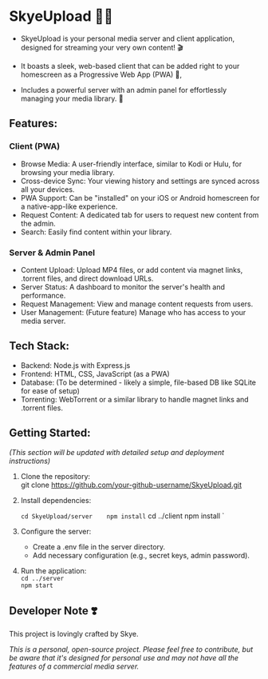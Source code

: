 # SkyeUpload 🔺🔻


- SkyeUpload is your personal media server and client application, designed for streaming your very own content\! 🎬 

- It boasts a sleek, web-based client that can be added right to your homescreen as a Progressive Web App (PWA) 📱,   
    
- Includes a powerful server with an admin panel for effortlessly managing your media library. 💖

## Features:

### Client (PWA)

* Browse Media: A user-friendly interface, similar to Kodi or Hulu, for browsing your media library.  
* Cross-device Sync: Your viewing history and settings are synced across all your devices.  
* PWA Support: Can be "installed" on your iOS or Android homescreen for a native-app-like experience.  
* Request Content: A dedicated tab for users to request new content from the admin.  
* Search: Easily find content within your library.

### Server & Admin Panel

* Content Upload: Upload MP4 files, or add content via magnet links, .torrent files, and direct download URLs.  
* Server Status: A dashboard to monitor the server's health and performance.  
* Request Management: View and manage content requests from users.  
* User Management: (Future feature) Manage who has access to your media server.

## Tech Stack:

* Backend: Node.js with Express.js  
* Frontend: HTML, CSS, JavaScript (as a PWA)  
* Database: (To be determined \- likely a simple, file-based DB like SQLite for ease of setup)  
* Torrenting: WebTorrent or a similar library to handle magnet links and .torrent files.

## Getting Started:

*(This section will be updated with detailed setup and deployment instructions)*

1. Clone the repository:  
   git clone https://github.com/your-github-username/SkyeUpload.git

2. Install dependencies:  

   ` cd SkyeUpload/server   
    npm install ` 
    cd ../client 
    npm install `

4. Configure the server:  
   * Create a .env file in the server directory.  
   * Add necessary configuration (e.g., secret keys, admin password).  
5. Run the application:  
   `cd ../server`  
   `npm start`

## Developer Note ❣️

This project is lovingly crafted by Skye.

*This is a personal, open-source project. Please feel free to contribute, but be aware that it's designed for personal use and may not have all the features of a commercial media server.*
